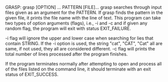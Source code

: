 GRASP:     grasp [OPTION] ... PATTERN [FILE]...
grasp searches through input files given as an argument for the PATTERN. If grasp finds the pattern in the given file, it prints the file name with the line of text. This program can take two types of option arguments (flags), i.e., -i and -c and if given any random flag, the program will exit with status EXIT_FAILURE.

-i flag will ignore the upper and lower case when searching for lies that contain STRING. If the -i option is used, the string "cat", "CAT", "Cat" all are same, if not used, they all are considered different.
-c flag will prints the total number of lines processed after the program finishes.

If the program terminates normally after attempting to open and process all of the files listed on the command line, it should terminate with an exit status of EXIT_SUCCESS.


